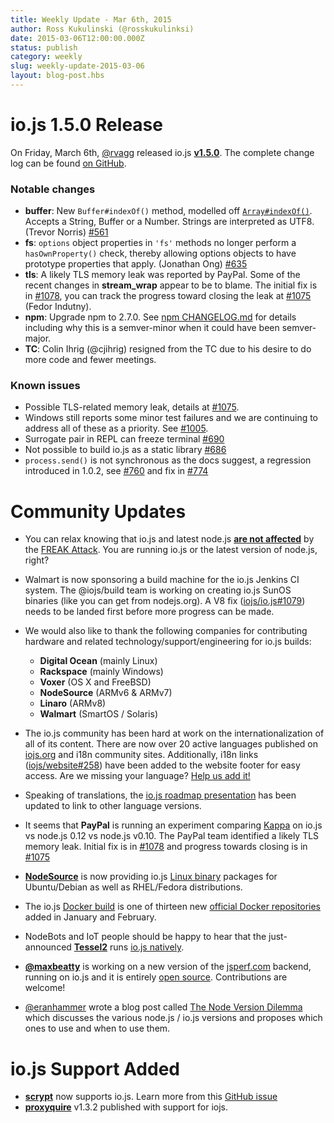 ```yaml
---
title: Weekly Update - Mar 6th, 2015
author: Ross Kukulinski (@rosskukulinksi)
date: 2015-03-06T12:00:00.000Z
status: publish
category: weekly
slug: weekly-update-2015-03-06
layout: blog-post.hbs
---
```


# io.js 1.5.0 Release

On Friday, March 6th, [@rvagg](https://github.com/rvagg) released io.js [**v1.5.0**](https://iojs.org/dist/latest/).  The complete change log can be found [on GitHub](https://github.com/iojs/io.js/blob/v1.x/CHANGELOG.md).

### Notable changes

* **buffer**: New `Buffer#indexOf()` method, modelled off [`Array#indexOf()`](https://developer.mozilla.org/en-US/docs/Web/JavaScript/Reference/Global_Objects/Array/indexOf). Accepts a String, Buffer or a Number. Strings are interpreted as UTF8. (Trevor Norris) [#561](https://github.com/iojs/io.js/pull/561)
* **fs**: `options` object properties in `'fs'` methods no longer perform a `hasOwnProperty()` check, thereby allowing options objects to have prototype properties that apply. (Jonathan Ong) [#635](https://github.com/iojs/io.js/pull/635)
* **tls**: A likely TLS memory leak was reported by PayPal. Some of the recent changes in **stream_wrap** appear to be to blame. The initial fix is in [#1078](https://github.com/iojs/io.js/pull/1078), you can track the progress toward closing the leak at [#1075](https://github.com/iojs/io.js/issues/1075) (Fedor Indutny).
* **npm**: Upgrade npm to 2.7.0. See [npm CHANGELOG.md](https://github.com/npm/npm/blob/master/CHANGELOG.md#v270-2015-02-26) for details including why this is a semver-minor when it could have been semver-major.
* **TC**: Colin Ihrig (@cjihrig) resigned from the TC due to his desire to do more code and fewer meetings.

### Known issues

* Possible TLS-related memory leak, details at [#1075](https://github.com/iojs/io.js/issues/1075).
* Windows still reports some minor test failures and we are continuing to address all of these as a priority. See [#1005](https://github.com/iojs/io.js/issues/1005).
* Surrogate pair in REPL can freeze terminal [#690](https://github.com/iojs/io.js/issues/690)
* Not possible to build io.js as a static library [#686](https://github.com/iojs/io.js/issues/686)
* `process.send()` is not synchronous as the docs suggest, a regression introduced in 1.0.2, see [#760](https://github.com/iojs/io.js/issues/760) and fix in [#774](https://github.com/iojs/io.js/issues/774)

# Community Updates

* You can relax knowing that io.js and latest node.js [**are not affected**](https://strongloop.com/strongblog/are-node-and-io-js-affected-by-the-freak-attack-openssl-vulnerability/) by the [FREAK Attack](https://freakattack.com/).  You are running io.js or the latest version of node.js, right?

* Walmart is now sponsoring a build machine for the io.js Jenkins CI system.  The @iojs/build team is working on creating io.js SunOS binaries (like you can get from nodejs.org).  A V8 fix ([iojs/io.js#1079](https://github.com/iojs/io.js/pull/1079)) needs to be landed first before more progress can be made.
* We would also like to thank the following companies for contributing hardware and related technology/support/engineering for io.js builds:
  * **Digital Ocean** (mainly Linux)
  * **Rackspace** (mainly Windows)
  * **Voxer** (OS X and FreeBSD)
  * **NodeSource** (ARMv6 & ARMv7)
  * **Linaro** (ARMv8)
  * **Walmart** (SmartOS / Solaris)
* The io.js community has been hard at work on the internationalization of all of its content.  There are now over 20 active languages published on [iojs.org](http://iojs.org) and i18n community sites.  Additionally, i18n links ([iojs/website#258](https://github.com/iojs/website/pull/258)) have been added to the website footer for easy access.  Are we missing your language?  [Help us add it!](https://github.com/iojs/website/blob/master/TRANSLATION.md)
* Speaking of translations, the [io.js roadmap presentation](http://roadmap.iojs.org/) has been updated to link to other language versions.

* It seems that **PayPal** is running an experiment comparing [Kappa](https://www.npmjs.com/package/kappa)  on io.js vs node.js 0.12 vs node.js v0.10.  The PayPal team identified a likely TLS memory leak. Initial fix is in [#1078](https://github.com/iojs/io.js/pull/1078) and progress towards closing is in [#1075](https://github.com/iojs/io.js/issues/1075)

* [**NodeSource**](http://nodesource.com) is now providing io.js [Linux binary](https://nodesource.com/blog/nodejs-v012-iojs-and-the-nodesource-linux-repositories) packages for Ubuntu/Debian as well as RHEL/Fedora distributions.
* The io.js [Docker build](https://registry.hub.docker.com/u/library/iojs/) is one of thirteen new [official Docker repositories](http://blog.docker.com/2015/03/thirteen-new-official-repositories-added-in-january-and-february/) added in January and February.

* NodeBots and IoT people should be happy to hear that the just-announced [**Tessel2**](http://blog.technical.io/post/112787427217/tessel-2-new-hardware-for-the-tessel-ecosystem) runs [io.js natively](http://blog.technical.io/post/112888410737/moving-faster-with-io-js).
* [**@maxbeatty**](https://twitter.com/maxbeatty) is working on a new version of the [jsperf.com](http://jsperf.com/) backend, running on io.js and it is entirely [open source](https://github.com/jsperf/jsperf.com).  Contributions are welcome!

* [@eranhammer](https://twitter.com/eranhammer) wrote a blog post called [The Node Version Dilemma](http://hueniverse.com/2015/03/02/the-node-version-dilemma/) which discusses the various node.js / io.js versions and proposes which ones to use and when to use them.



# io.js Support Added

* **[scrypt](https://npmjs.com/scrypt)** now supports io.js. Learn more from this [GitHub issue](https://github.com/barrysteyn/node-scrypt/issues/39)
* **[proxyquire](https://github.com/thlorenz/proxyquire)** v1.3.2 published with support for iojs.

